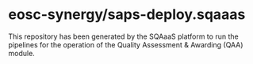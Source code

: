 # eosc-synergy/saps-deploy.sqaaas
This repository has been generated by the SQAaaS platform to run the pipelines
for the operation of the
Quality Assessment & Awarding (QAA)
module.